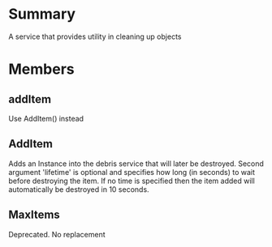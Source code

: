 # Summary
A service that provides utility in cleaning up objects

# Members

## addItem
Use AddItem() instead

## AddItem
Adds an Instance into the debris service that will later be destroyed.  Second argument 'lifetime' is optional and specifies how long (in seconds) to wait before destroying the item. If no time is specified then the item added will automatically be destroyed in 10 seconds.

## MaxItems
Deprecated. No replacement